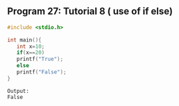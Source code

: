  ## Program 27: Tutorial 8 ( use of if else)
 ```C
#include <stdio.h>

int main(){
    int x=10;
    if(x==20)
    printf("True");
    else 
    printf("False");
}
```
```
Output:
False
```
